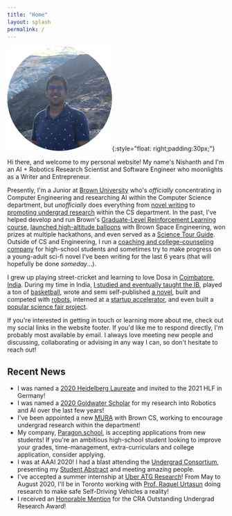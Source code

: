 ```yaml
---
title: "Home"
layout: splash
permalink: /
---
```



![Me](/images/me_circle.png){:style="float: right;padding:30px;"}

Hi there, and welcome to my personal website! My name's Nishanth and I'm an AI + Robotics Research Scientist and Software Engineer who moonlights as a Writer and Entrepreneur.

Presently, I'm a Junior at [Brown University](https://www.brown.edu/) who's *officially* concentrating in Computer Engineering and researching AI within the Computer Science department, but *unofficially* does everything from [novel writing](https://orgsync.com/126728/chapter) to [promoting undergrad research](https://cs.brown.edu/people/meta-ura/) within the CS department. In the past, I've helped develop and run Brown's [Graduate-Level Reinforcement Learning course](http://cs.brown.edu/courses/cs2951f/), [launched high-altitude balloons](https://brownspace.org/rd/) with Brown Space Engineering, won prizes at multiple hackathons, and even served as a [Science Tour Guide](https://www.brown.edu/admission/undergraduate/visit/physical-sciences-tour). Outside of CS and Engineering, I run a [coaching and college-counseling company](https://www.paragon.school/) for high-school students and sometimes try to make progress on a young-adult sci-fi novel I've been writing for the last 6 years (that will hopefully be done *someday*...).

I grew up playing street-cricket and learning to love Dosa in [Coimbatore, India](https://www.google.com/maps/place/Coimbatore,+Tamil+Nadu,+India/@11.0116773,76.8268011,11z/data=!3m1!4b1!4m5!3m4!1s0x3ba859af2f971cb5:0x2fc1c81e183ed282!8m2!3d11.0168445!4d76.9558321). During my time in India, [I studied and eventually taught the IB](http://tipskovai.com/news-events/maths-geek-nishanth-kumar/), played a ton of [basketball](https://www.youtube.com/watch?v=hn2AA5p7Q-Y), wrote and semi self-published [a novel](https://books.google.com/books/about/The_Book_of_the_Heavens.html?id=U_AKZPObpxsC), built and competed with [robots](https://www.thehindu.com/news/cities/Coimbatore/coimbatore-students-bag-award-in-robotics-contest/article7258141.ece), interned at a [startup accelerator](https://www.forgeforward.in/), and even built a [popular science fair project](https://www.youtube.com/watch?v=QvA7EftdSak).

If you're interested in getting in touch or learning more about me, check out my social links in the website footer. If you'd like me to respond directly, I'm probably most available by email. I always love meeting new people and discussing, collaborating or advising in any way I can, so don't hesitate to reach out!

## Recent News
* I was named a [2020 Heidelberg Laureate](https://www.heidelberg-laureate-forum.org/) and invited to the 2021 HLF in Germany!
* I was named a [2020 Goldwater Scholar](https://goldwater.scholarsapply.org/) for my research into Robotics and AI over the last few years!
* I've been appointed a new [MURA](https://cs.brown.edu/people/meta-ura/) with Brown CS, working to encourage undergrad research within the department!
* My company, [Paragon.school](https://www.paragon.school/), is accepting applications from new students! If you're an ambitious high-school student looking to improve your grades, time-management, extra-curriculars and college application, consider applying.
* I was at AAAI 2020! I had a blast attending the [Undergrad Consortium](https://aaai.org/Conferences/AAAI-20/undergraduate-consortium/), presenting my [Student Abstract](http://posts.cs.brown.edu/2020/02/14/undergraduate-nishanth-kumars-abstract-has-been-accepted-aaai-20/) and meeting amazing people.
* I've accepted a summer internship at [Uber ATG Research](https://www.uber.com/us/en/atg/research-and-development/)! From May to August 2020, I'll be in Toronto working with [Prof. Raquel Urtasun](http://www.cs.toronto.edu/~urtasun/) doing research to make safe Self-Driving Vehicles a reality!
* I received an [Honorable Mention](http://posts.cs.brown.edu/2020/02/04/bayazit-galgana-kumar-and-safranchik-win-cra-outstanding-undergraduate-researcher-honorable-mentions/) for the CRA Outstanding Undergrad Research Award!

